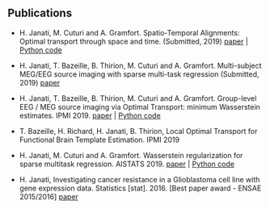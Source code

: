 ## Publications

- H. Janati, M. Cuturi and A. Gramfort. Spatio-Temporal Alignments: Optimal transport through space and time. (Submitted, 2019)
[paper](https://arxiv.org/pdf/1910.03860.pdf) | [Python code](https://github.com/hichamjanati/spatio-temporal-alignements)

- H. Janati, T. Bazeille, B. Thirion, M. Cuturi and A. Gramfort.
Multi-subject MEG/EEG source imaging with sparse multi-task regression (Submitted, 2019)
[paper](https://arxiv.org/pdf/1910.01914.pdf)

- H. Janati, T. Bazeille, B. Thirion, M. Cuturi and A. Gramfort.
Group-level EEG / MEG source imaging via Optimal Transport: minimum Wasserstein estimates. IPMI 2019.
[paper](https://arxiv.org/abs/1902.04812) | [Python code](https://github.com/hichamjanati/mwe)

- T. Bazeille, H. Richard, H. Janati, B. Thirion,
Local Optimal Transport for Functional Brain Template Estimation. IPMI 2019

- H. Janati, M. Cuturi and A. Gramfort. Wasserstein regularization for sparse multitask regression. AISTATS 2019.
[paper](http://proceedings.mlr.press/v89/janati19a.html) | [Python code](https://github.com/hichamjanati/mtw)

- H. Janati, Investigating cancer resistance in a Glioblastoma cell line with gene expression
data. Statistics [stat]. 2016.  [Best paper award - ENSAE 2015/2016]
[paper](https://hal.inria.fr/hal-01412944/document)
